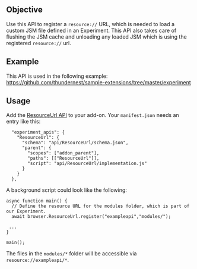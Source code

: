 ## Objective

Use this API to register a `resource://` URL, which is needed to load a custom JSM file defined in an Experiment. This API also takes care of flushing the JSM cache and unloading any loaded JSM which is using the registered `resource://` url.

## Example

This API is used in the following example: https://github.com/thundernest/sample-extensions/tree/master/experiment

## Usage

Add the [ResourceUrl API](https://github.com/thundernest/addon-developer-support/tree/master/auxiliary-apis/ResourceUrl) to your add-on. Your `manifest.json` needs an entry like this:

```
  "experiment_apis": {
    "ResourceUrl": {
      "schema": "api/ResourceUrl/schema.json",
      "parent": {
        "scopes": ["addon_parent"],
        "paths": [["ResourceUrl"]],
        "script": "api/ResourceUrl/implementation.js"
      }
    }
  },
```

A background script could look like the following:

```
async function main() {
  // Define the resource URL for the modules folder, which is part of our Experiment.
  await browser.ResourceUrl.register("exampleapi","modules/");

 ...
}

main();

```

The files in the `modules/*` folder will be accessible via `resource://exampleapi/*`.
